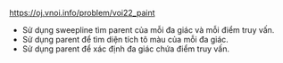 https://oj.vnoi.info/problem/voi22_paint

- Sử dụng sweepline tìm parent của mỗi đa giác và mỗi điểm truy vấn.
- Sử dụng parent để tìm diện tích tô màu của mỗi đa giác.
- Sử dụng parent để xác định đa giác chứa điểm truy vấn.